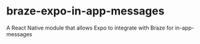 # braze-expo-in-app-messages
A React Native module that allows Expo to integrate with Braze for in-app-messages
